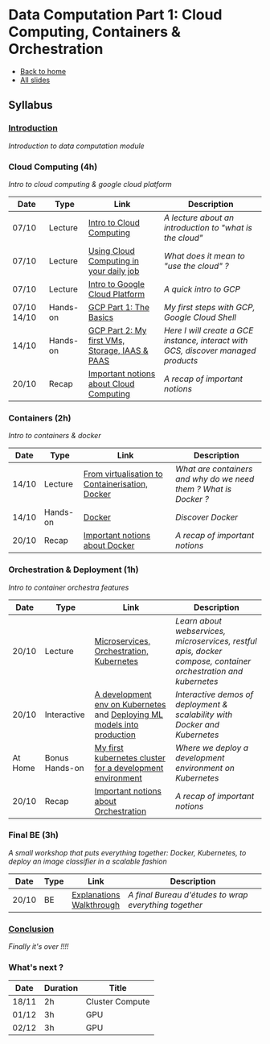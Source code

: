 # Data Computation Part 1: Cloud Computing, Containers & Orchestration

* [Back to home](https://supaerodatascience.github.io/OBD/)
* [All slides](./lectures/index.html)

## Syllabus

### [Introduction](lectures/0_intro.html)



*Introduction to data computation module*

### Cloud Computing (4h)

*Intro to cloud computing & google cloud platform*

Date | Type | Link | Description |
| --- | --- | --- | --- |
07/10 | Lecture | [Intro to Cloud Computing](lectures/1_cloud_computing.html) | *A lecture about an introduction to "what is the cloud"* |
07/10 | Lecture | [Using Cloud Computing in your daily job](lectures/2_cloud_usage.html) | *What does it mean to "use the cloud" ?* |
07/10 | Lecture | [Intro to Google Cloud Platform](lectures/3_gcp.html) | *A quick intro to GCP* |
07/10   14/10 | Hands-on | [GCP Part 1: The Basics](exercises/1_gcp_setup/) | *My first steps with GCP, Google Cloud Shell* |
14/10 | Hands-on | [GCP Part 2: My first VMs, Storage, IAAS & PAAS](exercises/2_gcp_handson/) | *Here I will create a GCE instance, interact with GCS, discover managed products* |
20/10 | Recap | [Important notions about Cloud Computing](lectures/7_conclusion.html#/1) | *A recap of important notions* |

### Containers (2h)

*Intro to containers & docker*

Date | Type | Link | Description |
| --- | --- | --- | --- |
14/10 | Lecture | [From virtualisation to Containerisation, Docker](lectures/4_containers.html) | *What are containers and why do we need them ? What is Docker ?* |
14/10 | Hands-on | [Docker](exercises/3_docker/) | *Discover Docker* |
20/10 | Recap | [Important notions about Docker](lectures/7_conclusion.html#/2) | *A recap of important notions* |

### Orchestration & Deployment (1h)

*Intro to container orchestra  features*

Date | Type | Link | Description |
| --- | --- | --- | --- |
20/10 | Lecture |  [Microservices, Orchestration, Kubernetes](lectures/5_orchestration.html) | *Learn about webservices, microservices, restful apis, docker compose, container orchestration and kubernetes* |
20/10 | Interactive | [A development env on Kubernetes](lectures/6_deployment.html) and [Deploying ML models into production](lectures/6_deployment.html) | *Interactive demos of deployment & scalability with Docker and Kubernetes* |
At Home | Bonus Hands-on | [My first kubernetes cluster for a development environment](exercises/5_bonus/) | *Where we deploy a development environment on Kubernetes* |
20/10 | Recap | [Important notions about Orchestration](lectures/7_conclusion.html#/3) | *A recap of important notions* |

### Final BE (3h)

*A small workshop that puts everything together: Docker, Kubernetes, to deploy an image classifier in a scalable fashion*

Date | Type | Link | Description |
| --- | --- | --- | --- |
20/10 | BE |  [Explanations](lectures/7_conclusion.html#/4) <br/> [Walkthrough](exercises/4_be/) | *A final Bureau d'études to wrap everything together* |

### [Conclusion](lectures/7_conclusion.html)

*Finally it's over !!!!*

### What's next ?

Date | Duration | Title |
| --- | --- | --- |
18/11 | 2h | Cluster Compute |
01/12 | 3h | GPU |
02/12 | 3h | GPU |
